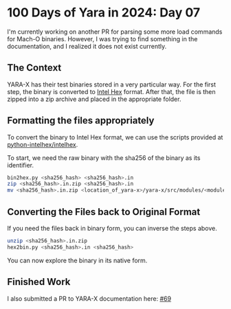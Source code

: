 # 100 Days of Yara in 2024: Day 07
I'm currently working on another PR for parsing some more load commands for Mach-O binaries. However, I was trying to find something in the documentation, and I realized it does not exist currently.

## The Context
YARA-X has their test binaries stored in a very particular way. For the first step, the binary is converted to [Intel Hex](https://developer.arm.com/documentation/ka003292/latest/) format. After that, the file is then zipped into a zip archive and placed in the appropriate folder.

## Formatting the files appropriately

To convert the binary to Intel Hex format, we can use the scripts provided at [python-intelhex/intelhex](https://github.com/python-intelhex/intelhex/).

To start, we need the raw binary with the sha256 of the binary as its identifier.

```bash
bin2hex.py <sha256_hash> <sha256_hash>.in
zip <sha256_hash>.in.zip <sha256_hash>.in
mv <sha256_hash>.in.zip <location_of_yara-x>/yara-x/src/modules/<module>/tests/testdata/
```

## Converting the Files back to Original Format
If you need the files back in binary form, you can inverse the steps above.

```bash
unzip <sha256_hash>.in.zip
hex2bin.py <sha256_hash>.in <sha256_hash>
```

You can now explore the binary in its native form.

## Finished Work

I also submitted a PR to YARA-X documentation here: [#69](https://github.com/VirusTotal/yara-x/pull/69)